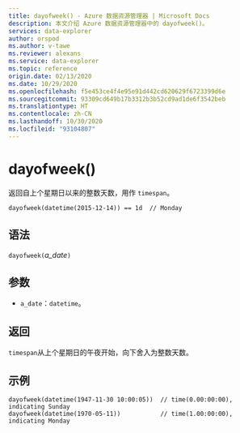 ```yaml
---
title: dayofweek() - Azure 数据资源管理器 | Microsoft Docs
description: 本文介绍 Azure 数据资源管理器中的 dayofweek()。
services: data-explorer
author: orspod
ms.author: v-tawe
ms.reviewer: alexans
ms.service: data-explorer
ms.topic: reference
origin.date: 02/13/2020
ms.date: 10/29/2020
ms.openlocfilehash: f5e453ce4f4e95e91d442cd620629f6723399d6e
ms.sourcegitcommit: 93309cd649b17b3312b3b52cd9ad1de6f3542beb
ms.translationtype: HT
ms.contentlocale: zh-CN
ms.lasthandoff: 10/30/2020
ms.locfileid: "93104807"
---
```

# <a name="dayofweek"></a>dayofweek()

返回自上个星期日以来的整数天数，用作 `timespan`。

```kusto
dayofweek(datetime(2015-12-14)) == 1d  // Monday
```

## <a name="syntax"></a>语法

`dayofweek(`*a_date*`)`

## <a name="arguments"></a>参数

* `a_date`：`datetime`。

## <a name="returns"></a>返回

`timespan`从上个星期日的午夜开始，向下舍入为整数天数。

## <a name="examples"></a>示例

```kusto
dayofweek(datetime(1947-11-30 10:00:05))  // time(0.00:00:00), indicating Sunday
dayofweek(datetime(1970-05-11))           // time(1.00:00:00), indicating Monday
```
